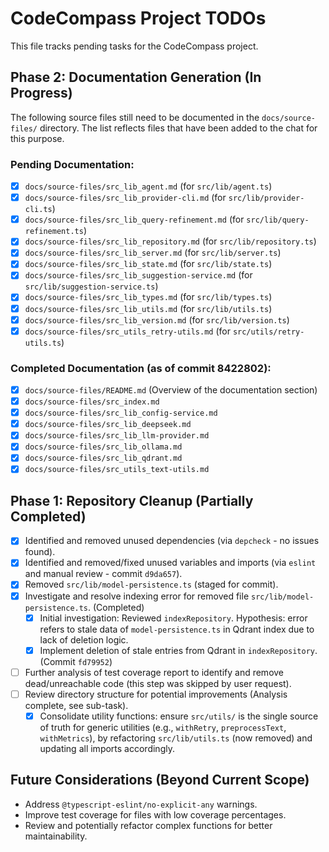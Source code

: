 # CodeCompass Project TODOs

This file tracks pending tasks for the CodeCompass project.

## Phase 2: Documentation Generation (In Progress)

The following source files still need to be documented in the `docs/source-files/` directory. The list reflects files that have been added to the chat for this purpose.

### Pending Documentation:
-   [x] `docs/source-files/src_lib_agent.md` (for `src/lib/agent.ts`)
-   [x] `docs/source-files/src_lib_provider-cli.md` (for `src/lib/provider-cli.ts`)
-   [x] `docs/source-files/src_lib_query-refinement.md` (for `src/lib/query-refinement.ts`)
-   [x] `docs/source-files/src_lib_repository.md` (for `src/lib/repository.ts`)
-   [x] `docs/source-files/src_lib_server.md` (for `src/lib/server.ts`)
-   [x] `docs/source-files/src_lib_state.md` (for `src/lib/state.ts`)
-   [x] `docs/source-files/src_lib_suggestion-service.md` (for `src/lib/suggestion-service.ts`)
-   [x] `docs/source-files/src_lib_types.md` (for `src/lib/types.ts`)
-   [x] `docs/source-files/src_lib_utils.md` (for `src/lib/utils.ts`)
-   [x] `docs/source-files/src_lib_version.md` (for `src/lib/version.ts`)
-   [x] `docs/source-files/src_utils_retry-utils.md` (for `src/utils/retry-utils.ts`)

### Completed Documentation (as of commit 8422802):
-   [x] `docs/source-files/README.md` (Overview of the documentation section)
-   [x] `docs/source-files/src_index.md`
-   [x] `docs/source-files/src_lib_config-service.md`
-   [x] `docs/source-files/src_lib_deepseek.md`
-   [x] `docs/source-files/src_lib_llm-provider.md`
-   [x] `docs/source-files/src_lib_ollama.md`
-   [x] `docs/source-files/src_lib_qdrant.md`
-   [x] `docs/source-files/src_utils_text-utils.md`

## Phase 1: Repository Cleanup (Partially Completed)

-   [x] Identified and removed unused dependencies (via `depcheck` - no issues found).
-   [x] Identified and removed/fixed unused variables and imports (via `eslint` and manual review - commit `d9da657`).
-   [x] Removed `src/lib/model-persistence.ts` (staged for commit).
-   [x] Investigate and resolve indexing error for removed file `src/lib/model-persistence.ts`. (Completed)
    -   [X] Initial investigation: Reviewed `indexRepository`. Hypothesis: error refers to stale data of `model-persistence.ts` in Qdrant index due to lack of deletion logic.
    -   [X] Implement deletion of stale entries from Qdrant in `indexRepository`. (Commit `fd79952`)
-   [ ] Further analysis of test coverage report to identify and remove dead/unreachable code (this step was skipped by user request).
-   [ ] Review directory structure for potential improvements (Analysis complete, see sub-task).
    -   [x] Consolidate utility functions: ensure `src/utils/` is the single source of truth for generic utilities (e.g., `withRetry`, `preprocessText`, `withMetrics`), by refactoring `src/lib/utils.ts` (now removed) and updating all imports accordingly.

## Future Considerations (Beyond Current Scope)

-   Address `@typescript-eslint/no-explicit-any` warnings.
-   Improve test coverage for files with low coverage percentages.
-   Review and potentially refactor complex functions for better maintainability.

